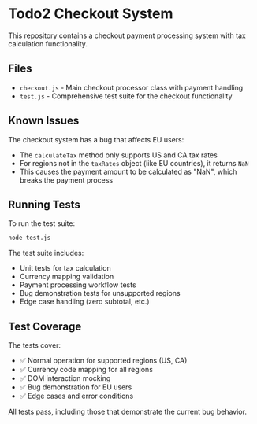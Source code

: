 # Todo2 Checkout System

This repository contains a checkout payment processing system with tax calculation functionality.

## Files

- `checkout.js` - Main checkout processor class with payment handling
- `test.js` - Comprehensive test suite for the checkout functionality

## Known Issues

The checkout system has a bug that affects EU users:

- The `calculateTax` method only supports US and CA tax rates
- For regions not in the `taxRates` object (like EU countries), it returns `NaN`
- This causes the payment amount to be calculated as "NaN", which breaks the payment process

## Running Tests

To run the test suite:

```bash
node test.js
```

The test suite includes:
- Unit tests for tax calculation
- Currency mapping validation
- Payment processing workflow tests
- Bug demonstration tests for unsupported regions
- Edge case handling (zero subtotal, etc.)

## Test Coverage

The tests cover:
- ✅ Normal operation for supported regions (US, CA)
- ✅ Currency code mapping for all regions
- ✅ DOM interaction mocking
- ✅ Bug demonstration for EU users
- ✅ Edge cases and error conditions

All tests pass, including those that demonstrate the current bug behavior.
